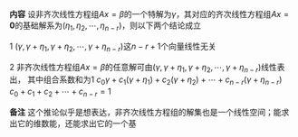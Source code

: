**内容**
设非齐次线性方程组$Ax=\beta$的一个特解为$\gamma$，其对应的齐次线性方程组$Ax=\mathbf0$的基础解系为$(\eta_1,\eta_2,\cdots,\eta_{n-r})$，则以下两个结论成立

1 $(\gamma,\gamma+\eta_1,\gamma+\eta_2,
\cdots,\gamma+\eta_{n-r})$这$n-r+1$个向量线性无关

2 非齐次线性方程组$Ax=\beta$的任意解可由$(\gamma,\gamma+\eta_1,\gamma+\eta_2,
\cdots,\gamma+\eta_{n-r})$线性表出，
其中组合系数和为1
$c_0\gamma+c_1(\gamma+\eta_1)
+c_2(\gamma+\eta_2)+\cdots+
c_{n-r}(\gamma+\eta_{n-r})$
$c_0+c_1+c_2+\cdots+c_{n-r}=1$

**备注**
这个推论似乎是想表达，非齐次线性方程组的解集也是一个线性空间；能求出它的维数能，还能求出它的一个基